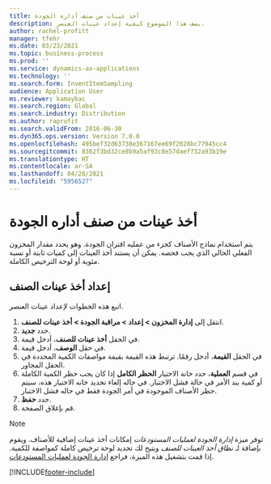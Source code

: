```yaml
---
title: أخذ عينات من صنف أداره الجودة
description: يصف هذا الموضوع كيفية إعداد عينات العنصر.
author: rachel-profitt
manager: tfehr
ms.date: 03/23/2021
ms.topic: business-process
ms.prod: ''
ms.service: dynamics-ax-applications
ms.technology: ''
ms.search.form: InventItemSampling
audience: Application User
ms.reviewer: kamaybac
ms.search.region: Global
ms.search.industry: Distribution
ms.author: raprofit
ms.search.validFrom: 2016-06-30
ms.dyn365.ops.version: Version 7.0.0
ms.openlocfilehash: 495bef32d63738e367167ee69f2028bc77945cc4
ms.sourcegitcommit: 8362f3bd32ce8b9a5af93c8e57daef732a93b19e
ms.translationtype: HT
ms.contentlocale: ar-SA
ms.lasthandoff: 04/28/2021
ms.locfileid: "5956527"
---
```

# <a name="quality-management-item-sampling"></a>أخذ عينات من صنف أداره الجودة

يتم استخدام نماذج الأصناف كجزء من عمليه اقتران الجودة. وهو يحدد مقدار المخزون الفعلي الحالي الذي يجب فحصه. يمكن أن يستند أخذ العينات إلى كميات ثابتة أو نسبة مئوية أو لوحة الترخيص الكاملة.

## <a name="set-up-item-sampling"></a>إعداد أخذ عينات الصنف‬

اتبع هذه الخطوات لإعداد عينات العنصر.

1. انتقل إلى **إدارة المخزون \> إعداد \> مراقبة الجودة‬ \> أخذ عينات للصنف‬**.
1. حدد **جديد**.
1. في الحقل **أخذ عينات للصنف**، أدخل قيمة.
1. في حقل **الوصف**، أدخل قيمة.
1. في الحقل **القيمة**، أدخل رقمًا. ترتبط هذه القيمة بقيمة مواصفات الكمية المحددة في الحقل المجاور.
1. في قسم **العملية**، حدد خانة الاختيار **الحظر الكامل** إذا كان يجب حظر الكمية الكاملة أو كمية بند الأمر في حالة فشل الاختبار. في حاله إلغاء تحديد خانه الاختيار هذه، سيتم حظر الأصناف الموجودة في أمر الجودة فقط في حاله فشل الاختبار.
1. حدد **حفظ**.
1. قم بإغلاق الصفحة.

> [!NOTE]
> توفر ميزة *‏‫إدارة الجودة لعمليات المستودعات‬* إمكانات أخذ عينات إضافية للأصناف. ويقوم بإضافة لـ *نطاق أخذ العينات للصنف* ويتيح لك تحديد لوحة ترخيص كاملة كمواصفة للكمية. إذا قمت بتشغيل هذه الميزة، فراجع [إدارة الجودة لعمليات المستودعات](quality-management-for-warehouses-processes.md).

[!INCLUDE[footer-include](../../includes/footer-banner.md)]
